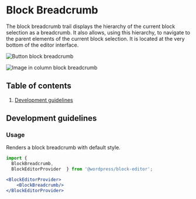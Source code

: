 # Block Breadcrumb

The block breadcrumb trail displays the hierarchy of the current block selection as a breadcrumb. It also allows, using this hierarchy, to navigate to the parent elements of the current block selection. It is located at the very bottom of the editor interface.

![Button block breadcrumb](https://make.wordpress.org/core/files/2020/08/gutenberg-button-block-breadcrumb.png)

![Image in column block breadcrumb](https://make.wordpress.org/core/files/2020/08/gutenberg-image-in-column-block-breadcrumb.png)

## Table of contents

1. [Development guidelines](#development-guidelines)


## Development guidelines

### Usage

Renders a block breadcrumb with default style.

```jsx
import { 
  BlockBreadcrumb,
  BlockEditorProvider  } from '@wordpress/block-editor';

<BlockEditorProvider>
    <BlockBreadcrumb/>
</BlockEditorProvider>
```
